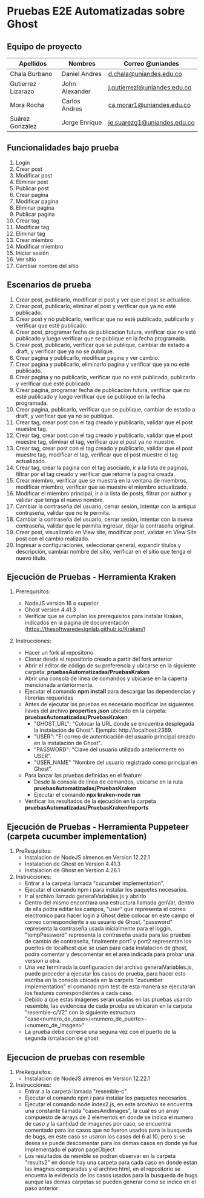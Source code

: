 # Pruebas E2E Automatizadas sobre Ghost

## Equipo de proyecto
| Apellidos          | Nombres        | Correo @uniandes             |
| ------------------ | -------------- | ---------------------------- |
| Chala Burbano      | Daniel Andres  | d.chala@uniandes.edu.co      |
| Gutierrez Lizarazo | John Alexander | j.gutierrezl@uniandes.edu.co |
| Mora Rocha         | Carlos Andres  | ca.morar1@uniandes.edu.co    |
| Suárez González    | Jorge Enrique  | je.suarezg1@uniandes.edu.co  |

## Funcionalidades bajo prueba
1. Login
2. Crear post
3. Modificar post
4. Eliminar post
5. Publicar post
6. Crear pagina
7. Modificar pagina
8. Eliminar pagina
9. Publicar pagina
10. Crear tag
11. Modificar tag
12. Eliminar tag
13. Crear miembro
14. Modificar miembro
15. Iniciar sesión
16. Ver sitio
17. Cambiar nombre del sitio

## Escenarios de prueba
1. Crear post, publicarlo, modificar el post y ver que el post se actualice.
2. Crear post, publicarlo, eliminar el post y verificar que ya no esté publicado.
3. Crear post y no publicarlo, verificar que no esté publicado, publicarlo y verificar que esté publicado.
4. Crear post, programar fecha de publicacion futura, verificar que no esté publicado y luego verificar que se publique en la fecha programada.
5. Crear post, publicarlo, verificar que se publique, cambiar de estado a draft, y verificar que ya no se publique.
6. Crear pagina y publicarlo, modificar pagina y ver cambio.
7. Crear pagina y publicarlo, eliminarlo pagina y verificar que ya no esté publicado.
8. Crear pagina y no publicarlo, verificar que no esté publicado, publicarlo y verificar que esté publicado.
9. Crear pagina, programar fecha de publicacion futura, verificar que no esté publicado y luego verificar que se publique en la fecha programada.
10. Crear pagina, publicarlo, verificar que se publique, cambiar de estado a draft, y verificar que ya no se publique.
11. Crear tag, crear post con el tag creado y publicarlo, validar que el post muestre tag.
12. Crear tag, crear post con el tag creado y publicarlo, validar que el post muestre tag, eliminar el tag, verificar que el post ya no muestre.
13. Crear tag, crear post con el tag creado y publicarlo, validar que el post muestre tag, modificar el tag, verificar que el post muestre el tag actualizado.
14. Crear tag, crear la pagina con el tag asociado, ir a la lista de paginas, filtrar por el tag creado y verificar que retorne la pagina creada.
15. Crear miembro, verificar que se muestra en la ventana de miembros, modificar miembro, verificar que se muestre el miembro actualizado.
16. Modificar el miembro principal, ir a la lista de posts, filtrar por author y validar que tenga el nuevo nombre.
17. Cambiar la contraseña del usuario, cerrar sesión, intentar con la antigua contraseña, validar que no le permita.
18. Cambiar la contraseña del usuario, cerrar sesión, intentar con la nueva contraseña, validar que le permita ingresar, dejar la contraseña original.
19. Crear post, visualizarlo en View site, modificar post, validar en View Site post con el cambio realizado.
20. Ingresar a configuraciones, seleccionar general, expandir títulos y descripción, cambiar nombre del sitio, verificar en el sitio que tenga el nuevo título.

## Ejecución de Pruebas - Herramienta Kraken 
1. Prerequisitos:
    - NodeJS versión 16 o superior
    - Ghost version 4.41.3
    - Verificar que se cumplan los prerequisitos para instalar Kraken, indicados en la pagina de documentación (https://thesoftwaredesignlab.github.io/Kraken/)

2. Instrucciones:
    - Hacer un fork al repositorio
    - Clonar desde el repositorio creado a partir del fork anterior
    - Abrir el editor de código de su preferencia y ubicarse en la siguiente carpeta: **pruebasAutomatizadas/PruebasKraken**
    - Abrir una consola de línea de comandos y ubicarse en la caperta mencionada anteriormente.
    - Ejecutar el comando **npm install** para descargar las dependencias y librerías requeridas
    - Antes de ejecutar las pruebas es necesario modificar las siguientes llaves del archivo **properties.json** ubicado en la carpeta: **pruebasAutomatizadas/PruebasKraken**:
        - "GHOST_URL": "Colocar la URL donde se encuentra desplegada la instalación de Ghost". Ejemplo: http://localhost:2369.
        - "USER": "El correo de autenticación del usuario principal creado en la instalación de Ghost".
        - "PASSWORD": "Clave del usuario utilizado anteriormente en USER".
        - "USER_NAME" "Nombre del usuario registrado como principal en Ghost".
    - Para lanzar las pruebas definidas en el feature:
        - Desde la consola de línea de comandos, ubicarse en la ruta **pruebasAutomatizadas/PruebasKraken**
        - Ejecutar el comando **npx kraken-node run**
    - Verificar los resultados de la ejecución en la carpeta **pruebasAutomatizadas/PruebasKraken/reports**

## Ejecución de Pruebas - Herramienta Puppeteer (carpeta cucumber implementation)
1. PreRequisitos: 
    - Instalacion de NodeJS almenos en Version 12.22.1
    - Instalacion de Ghost en Version 4.41.3
    - Instalacion de Ghost en Version 4.26.1
2. Instrucciones:
    - Entrar a la carpeta llamada "cucumber implementation".
    - Ejecutar el comando npm i para instalar los paquetes necesarios.
    - Ir al archivo llamado generalVariables.js y abrirlo
    - Dentro del mismo encontrara una estructura llamada genVar, dentro de ella podra editar los campos, "user" que representa el correo electronico para hacer login a Ghost debe colocar en este campo el correo correspondiente a su usuario de Ghost, "password" representa la contraseña usada inicialmente para el loggin, "tempPassword" representa la contraseña usada para las pruebas de cambio de contraseña, finalmente port1 y port2 representan los puertos de localhost que se usan para cada instalacion de ghost, podra comentar y descomentar en el area indicada para probar una version u otra.
    - Una vez terminada la configuracion del archivo generalVariables.js, puede proceder a ejecutar los casos de prueba, para hacer esto escriba en la consola ubicada en la carpeta "cucumber implementation" el comando npm test de esta manera se ejecutaran los features correspondientes a cada caso.
    - Debido a que estas imagenes seran usadas en las pruebas usando resemble, las evidencisa de cada prueba se ubicaran en la carpeta "resemble-c/V2" con la siguiente estructura "case<numero_de_caso>/<numero_de_puerto>-i<numero_de_imagen>"
    - La prueba debe correrse una seguna vez con el puerto de la segunda isntalacion de ghost

## Ejecucion de pruebas con resemble
1. PreRequisitos: 
    - Instalacion de NodeJS almenos en Version 12.22.1
2. Instrucciones:
    - Entrar a la carpeta llamada "resemble-c".
    - Ejecutar el comando npm i para instalar los paquetes necesarios.
    - Ejecutar el comando node index2.js, en este arcvhivo se encuentra una constante llamada "casesAndImages", la cual es un array compuesto de arrays de 2 elementos en donde se indica el numero de caso y la cantidad de imagenes por caso, se encuentra comentado para los casos que no fueron usados para la busqueda de bugs, en este caso se usaron los casos del 6 al 10, pero si se desea se puede descomentar para los demas casos en donde ya fue implementado el patron pageObject
    - Los resultados de resmble se podran observar en la carpeta "results2" en donde hay una carpeta para cada caso en donde estan las imagnes comparadas y el archivo html, en el repositorio se encuetra la evidencia de los casos usados para la busqueda de bugs aunque las demas carpetas se pueden generar como se indico en el paso anterior


